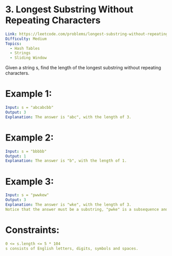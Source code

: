 # 3. Longest Substring Without Repeating Characters

```yaml
Link: https://leetcode.com/problems/longest-substring-without-repeating-characters/
Difficulty: Medium
Topics:
  - Hash Tables
  - Strings
  - Sliding Window
```

Given a string s, find the length of the longest
substring
without repeating characters.

# Example 1:

```yaml
Input: s = "abcabcbb"
Output: 3
Explanation: The answer is "abc", with the length of 3.
```

# Example 2:

```yaml
Input: s = "bbbbb"
Output: 1
Explanation: The answer is "b", with the length of 1.
```

# Example 3:

```yaml
Input: s = "pwwkew"
Output: 3
Explanation: The answer is "wke", with the length of 3.
Notice that the answer must be a substring, "pwke" is a subsequence and not a substring.
```

# Constraints:

```yaml
0 <= s.length <= 5 * 104
s consists of English letters, digits, symbols and spaces.
```

